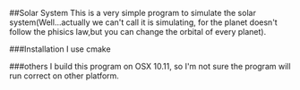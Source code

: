 ##Solar System
This is a very simple program to simulate the solar system(Well...actually we can't call it is simulating, for the planet doesn't follow the phisics law,but you can change the orbital of every planet).

###Installation
I use cmake

###others
I build this program on OSX 10.11, so I'm not sure the program will run correct on other platform.

